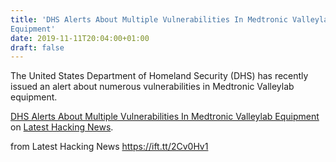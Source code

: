 ```yaml
---
title: 'DHS Alerts About Multiple Vulnerabilities In Medtronic Valleylab
Equipment'
date: 2019-11-11T20:04:00+01:00
draft: false
---
```


The United States Department of Homeland Security (DHS) has recently issued an alert about numerous vulnerabilities in Medtronic Valleylab equipment.

[DHS Alerts About Multiple Vulnerabilities In Medtronic Valleylab Equipment](https://latesthackingnews.com/2019/11/11/dhs-alerts-about-multiple-vulnerabilities-in-medtronic-valleylab-equipment/) on [Latest Hacking News](https://latesthackingnews.com).

  
  
from Latest Hacking News https://ift.tt/2Cv0Hv1